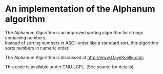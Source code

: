 # An implementation of the Alphanum algorithm
 
The Alphanum Algorithm is an improved sorting algorithm for strings containing numbers.  
Instead of sorting numbers in ASCII order like a standard sort, this algorithm sorts numbers in numeric order.

The Alphanum Algorithm is discussed at http://www.DaveKoelle.com

This code is available under GNU LGPL. (See source for details)